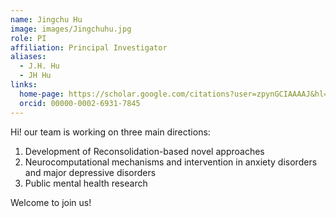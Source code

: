 ```yaml
---
name: Jingchu Hu
image: images/Jingchuhu.jpg
role: PI
affiliation: Principal Investigator
aliases:
  - J.H. Hu
  - JH Hu
links:
  home-page: https://scholar.google.com/citations?user=zpynGCIAAAAJ&hl=en
  orcid: 00000-0002-6931-7845
---
```


Hi! our team is working on three main directions: 
1. Development of Reconsolidation-based novel approaches 
2. Neurocomputational mechanisms and intervention in anxiety disorders and major depressive disorders
3. Public mental health research

Welcome to join us! 
